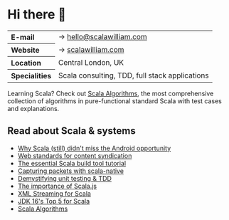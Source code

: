 # Hi there 👋

<table>
<tbody>
<tr><th style="text-align: left">E-mail</th><td> → <a href="mailto:hello@scalawilliam.com">hello@scalawilliam.com</a></td></tr>
<tr><th style="text-align: left">Website</th><td> → <a href="https://www.scalawilliam.com/">scalawilliam.com</a></td></tr>
<tr><th style="text-align: left">Location</th><td>Central London, UK</td></tr>
<tr><th style="text-align: left">Specialities</th><td>Scala consulting, TDD, full stack applications</td></tr>
</tbody>
</table>

Learning Scala? Check out [Scala Algorithms](https://www.scala-algorithms.com/), the most comprehensive collection of
algorithms in pure-functional standard Scala with test cases and explanations.

## Read about Scala & systems

<!-- list -->

- [Why Scala (still) didn't miss the Android opportunity](https://www.scalawilliam.com/scala-android-opportunity/)
- [Web standards for content syndication](https://www.scalawilliam.com/web-standards-for-content-syndication/)
- [The essential Scala build tool tutorial](https://www.scalawilliam.com/essential-sbt/)
- [Capturing packets with scala-native ](https://www.scalawilliam.com/scala-native-libpcap/)
- [Demystifying unit testing & TDD](https://www.scalawilliam.com/unit-testing/)
- [The importance of Scala.js](https://www.scalawilliam.com/importance-scalajs/)
- [XML Streaming for Scala](https://www.scalawilliam.com/xml-streaming-for-scala/)
- [JDK 16's Top 5 for Scala](https://www.scalawilliam.com/jdk16-scala-top5/)
- [Scala Algorithms](https://www.scala-algorithms.com/)

<!-- /list -->
